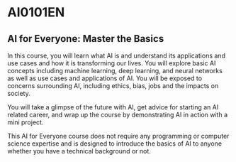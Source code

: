 # AI0101EN
## AI for Everyone: Master the Basics


In this course, you will learn what AI is and understand its applications and use cases and how it is transforming our lives. You will explore basic AI concepts including machine learning, deep learning, and neural networks as well as use cases and applications of AI. You will be exposed to concerns surrounding AI, including ethics, bias, jobs and the impacts on society.

You will take a glimpse of the future with AI, get advice for starting an AI related career, and wrap up the course by demonstrating AI in action with a mini project.

This AI for Everyone course does not require any programming or computer science expertise and is designed to introduce the basics of AI to anyone whether you have a technical background or not.
